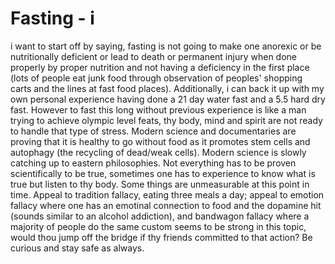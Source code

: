 # Fasting - i

i want to start off by saying, fasting is not going to make one anorexic or be nutritionally deficient or lead to death or permanent injury when done properly by proper nutrition and not having a deficiency in the first place (lots of people eat junk food through observation of peoples' shopping carts and the lines at fast food places). Additionally, i can back it up with my own personal experience having done a 21 day water fast and a 5.5 hard dry fast. However to fast this long without previous experience is like a man trying to achieve olympic level feats, thy body, mind and spirit are not ready to handle that type of stress. Modern science and documentaries are proving that it is healthy to go without food as it promotes stem cells and autophagy (the recycling of dead/weak cells). Modern science is slowly catching up to eastern philosophies. Not everything has to be proven scientifically to be true, sometimes one has to experience to know what is true but listen to thy body. Some things are unmeasurable at this point in time. Appeal to tradition fallacy, eating three meals a day; appeal to emotion fallacy where one has an emotinal connection to food and the dopamine hit (sounds similar to an alcohol addiction), and bandwagon fallacy where a majority of people do the same custom seems to be strong in this topic, would thou jump off the bridge if thy friends committed to that action? Be curious and stay safe as always.